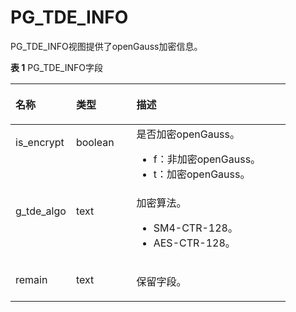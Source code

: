 # PG\_TDE\_INFO<a name="ZH-CN_TOPIC_0289900902"></a>

PG\_TDE\_INFO视图提供了openGauss加密信息。

**表 1**  PG\_TDE\_INFO字段

<a name="zh-cn_topic_0283137258_zh-cn_topic_0237122468_zh-cn_topic_0059777983_tcf4f06338e1242d89d473047c28bd460"></a>
<table><thead align="left"><tr id="zh-cn_topic_0283137258_zh-cn_topic_0237122468_zh-cn_topic_0059777983_r1994be88a8464513bee8c34bc1a9d2cd"><th class="cellrowborder" valign="top" width="22%" id="mcps1.2.4.1.1"><p id="zh-cn_topic_0283137258_zh-cn_topic_0237122468_zh-cn_topic_0059777983_a4f56c371ba0b479c8d9abc06b7889ff1"><a name="zh-cn_topic_0283137258_zh-cn_topic_0237122468_zh-cn_topic_0059777983_a4f56c371ba0b479c8d9abc06b7889ff1"></a><a name="zh-cn_topic_0283137258_zh-cn_topic_0237122468_zh-cn_topic_0059777983_a4f56c371ba0b479c8d9abc06b7889ff1"></a>名称</p>
</th>
<th class="cellrowborder" valign="top" width="21.95%" id="mcps1.2.4.1.2"><p id="zh-cn_topic_0283137258_zh-cn_topic_0237122468_zh-cn_topic_0059777983_a4be5ab9893ba4d419c310897c5305c3d"><a name="zh-cn_topic_0283137258_zh-cn_topic_0237122468_zh-cn_topic_0059777983_a4be5ab9893ba4d419c310897c5305c3d"></a><a name="zh-cn_topic_0283137258_zh-cn_topic_0237122468_zh-cn_topic_0059777983_a4be5ab9893ba4d419c310897c5305c3d"></a>类型</p>
</th>
<th class="cellrowborder" valign="top" width="56.05%" id="mcps1.2.4.1.3"><p id="zh-cn_topic_0283137258_zh-cn_topic_0237122468_zh-cn_topic_0059777983_a23e2837a44c843bda5933fac2028ab8d"><a name="zh-cn_topic_0283137258_zh-cn_topic_0237122468_zh-cn_topic_0059777983_a23e2837a44c843bda5933fac2028ab8d"></a><a name="zh-cn_topic_0283137258_zh-cn_topic_0237122468_zh-cn_topic_0059777983_a23e2837a44c843bda5933fac2028ab8d"></a>描述</p>
</th>
</tr>
</thead>
<tbody><tr id="zh-cn_topic_0283137258_zh-cn_topic_0237122468_zh-cn_topic_0059777983_ra48b484d5a614c6fb531cf60fda21256"><td class="cellrowborder" valign="top" width="22%" headers="mcps1.2.4.1.1 "><p id="zh-cn_topic_0283137258_zh-cn_topic_0237122468_p17268211111214"><a name="zh-cn_topic_0283137258_zh-cn_topic_0237122468_p17268211111214"></a><a name="zh-cn_topic_0283137258_zh-cn_topic_0237122468_p17268211111214"></a>is_encrypt</p>
</td>
<td class="cellrowborder" valign="top" width="21.95%" headers="mcps1.2.4.1.2 "><p id="zh-cn_topic_0283137258_zh-cn_topic_0237122468_zh-cn_topic_0059777983_a5be346f6079d40a3a8752bb3b57c8a9a"><a name="zh-cn_topic_0283137258_zh-cn_topic_0237122468_zh-cn_topic_0059777983_a5be346f6079d40a3a8752bb3b57c8a9a"></a><a name="zh-cn_topic_0283137258_zh-cn_topic_0237122468_zh-cn_topic_0059777983_a5be346f6079d40a3a8752bb3b57c8a9a"></a>boolean</p>
</td>
<td class="cellrowborder" valign="top" width="56.05%" headers="mcps1.2.4.1.3 "><div class="p" id="zh-cn_topic_0283137258_zh-cn_topic_0237122468_p59817523229"><a name="zh-cn_topic_0283137258_zh-cn_topic_0237122468_p59817523229"></a><a name="zh-cn_topic_0283137258_zh-cn_topic_0237122468_p59817523229"></a>是否加密<span id="text9583451218"><a name="text9583451218"></a><a name="text9583451218"></a>openGauss</span>。<a name="zh-cn_topic_0283137258_zh-cn_topic_0237122468_ul029852152319"></a><a name="zh-cn_topic_0283137258_zh-cn_topic_0237122468_ul029852152319"></a><ul id="zh-cn_topic_0283137258_zh-cn_topic_0237122468_ul029852152319"><li>f：非加密<span id="text688513105220"><a name="text688513105220"></a><a name="text688513105220"></a>openGauss</span>。</li><li>t：加密<span id="text153471415824"><a name="text153471415824"></a><a name="text153471415824"></a>openGauss</span>。</li></ul>
</div>
</td>
</tr>
<tr id="zh-cn_topic_0283137258_zh-cn_topic_0237122468_zh-cn_topic_0059777983_r5388d3e95ce84717a74f9ff5221e7ee3"><td class="cellrowborder" valign="top" width="22%" headers="mcps1.2.4.1.1 "><p id="zh-cn_topic_0283137258_zh-cn_topic_0237122468_zh-cn_topic_0059777983_a756ea51c17084ed880f71479e73d115d"><a name="zh-cn_topic_0283137258_zh-cn_topic_0237122468_zh-cn_topic_0059777983_a756ea51c17084ed880f71479e73d115d"></a><a name="zh-cn_topic_0283137258_zh-cn_topic_0237122468_zh-cn_topic_0059777983_a756ea51c17084ed880f71479e73d115d"></a>g_tde_algo</p>
</td>
<td class="cellrowborder" valign="top" width="21.95%" headers="mcps1.2.4.1.2 "><p id="zh-cn_topic_0283137258_zh-cn_topic_0237122468_zh-cn_topic_0059777983_a582a0cdec211439eb537138f5ca9008c"><a name="zh-cn_topic_0283137258_zh-cn_topic_0237122468_zh-cn_topic_0059777983_a582a0cdec211439eb537138f5ca9008c"></a><a name="zh-cn_topic_0283137258_zh-cn_topic_0237122468_zh-cn_topic_0059777983_a582a0cdec211439eb537138f5ca9008c"></a>text</p>
</td>
<td class="cellrowborder" valign="top" width="56.05%" headers="mcps1.2.4.1.3 "><div class="p" id="zh-cn_topic_0283137258_zh-cn_topic_0237122468_p0171183942310"><a name="zh-cn_topic_0283137258_zh-cn_topic_0237122468_p0171183942310"></a><a name="zh-cn_topic_0283137258_zh-cn_topic_0237122468_p0171183942310"></a>加密算法。<a name="zh-cn_topic_0283137258_zh-cn_topic_0237122468_ul5602184782317"></a><a name="zh-cn_topic_0283137258_zh-cn_topic_0237122468_ul5602184782317"></a><ul id="zh-cn_topic_0283137258_zh-cn_topic_0237122468_ul5602184782317"><li>SM4-CTR-128。</li><li>AES-CTR-128。</li></ul>
</div>
</td>
</tr>
<tr id="zh-cn_topic_0283137258_zh-cn_topic_0237122468_zh-cn_topic_0059777983_r102c01cda32c4647b2ec145fad7d9cd2"><td class="cellrowborder" valign="top" width="22%" headers="mcps1.2.4.1.1 "><p id="zh-cn_topic_0283137258_zh-cn_topic_0237122468_zh-cn_topic_0059777983_a440ce034e2f74087b74248fb9a94009c"><a name="zh-cn_topic_0283137258_zh-cn_topic_0237122468_zh-cn_topic_0059777983_a440ce034e2f74087b74248fb9a94009c"></a><a name="zh-cn_topic_0283137258_zh-cn_topic_0237122468_zh-cn_topic_0059777983_a440ce034e2f74087b74248fb9a94009c"></a>remain</p>
</td>
<td class="cellrowborder" valign="top" width="21.95%" headers="mcps1.2.4.1.2 "><p id="zh-cn_topic_0283137258_zh-cn_topic_0237122468_zh-cn_topic_0059777983_a0b303eb94b254a6aabded59d15e729db"><a name="zh-cn_topic_0283137258_zh-cn_topic_0237122468_zh-cn_topic_0059777983_a0b303eb94b254a6aabded59d15e729db"></a><a name="zh-cn_topic_0283137258_zh-cn_topic_0237122468_zh-cn_topic_0059777983_a0b303eb94b254a6aabded59d15e729db"></a>text</p>
</td>
<td class="cellrowborder" valign="top" width="56.05%" headers="mcps1.2.4.1.3 "><p id="zh-cn_topic_0283137258_zh-cn_topic_0237122468_zh-cn_topic_0059777983_a70863f4a06d94c9588306776d02fe514"><a name="zh-cn_topic_0283137258_zh-cn_topic_0237122468_zh-cn_topic_0059777983_a70863f4a06d94c9588306776d02fe514"></a><a name="zh-cn_topic_0283137258_zh-cn_topic_0237122468_zh-cn_topic_0059777983_a70863f4a06d94c9588306776d02fe514"></a>保留字段。</p>
</td>
</tr>
</tbody>
</table>


